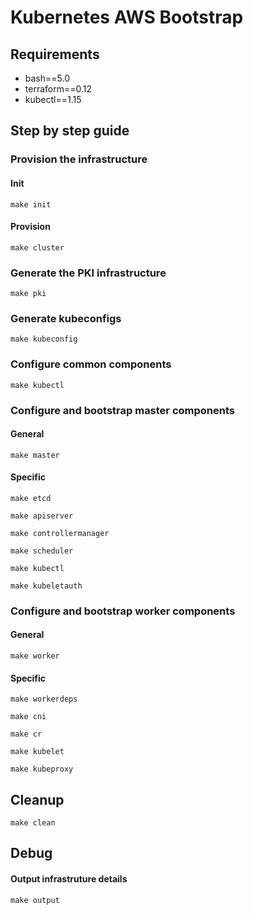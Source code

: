 # Kubernetes AWS Bootstrap

## Requirements

- bash==5.0
- terraform==0.12
- kubectl==1.15

## Step by step guide

### Provision the infrastructure

#### Init

`make init`

#### Provision

`make cluster`

### Generate the PKI infrastructure

`make pki`

### Generate kubeconfigs

`make kubeconfig`

### Configure common components

`make kubectl`

### Configure and bootstrap master components

#### General

`make master`

#### Specific

`make etcd`

`make apiserver`

`make controllermanager`

`make scheduler`

`make kubectl`

`make kubeletauth`

### Configure and bootstrap worker components

#### General

`make worker`

#### Specific

`make workerdeps`

`make cni`

`make cr`

`make kubelet`

`make kubeproxy`

## Cleanup

`make clean`

## Debug

#### Output infrastruture details

`make output`
